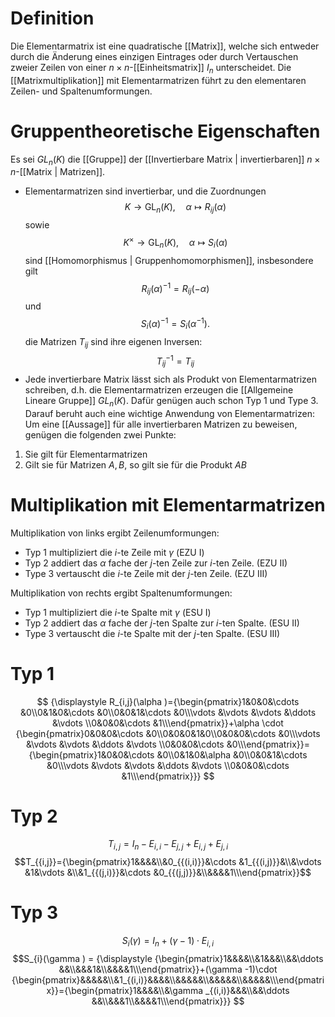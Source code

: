 # Definition
Die Elementarmatrix ist eine quadratische [[Matrix]], welche sich entweder durch die Änderung eines einzigen Eintrages oder durch Vertauschen zweier Zeilen von einer $n \times n$-[[Einheitsmatrix]] $I_n$ unterscheidet.
Die [[Matrixmultiplikation]] mit Elementarmatrizen führt zu den elementaren Zeilen- und Spaltenumformungen.

# Gruppentheoretische Eigenschaften
Es sei $GL_n(K)$ die [[Gruppe]] der [[Invertierbare Matrix | invertierbaren]] $n\times n$-[[Matrix | Matrizen]].
- Elementarmatrizen sind invertierbar, und die Zuordnungen
$$ K\to {\mathrm {GL}}_{n}(K),\quad \alpha \mapsto R_{{ij}}(\alpha ) $$
sowie
$$ K^{\times }\to {\mathrm {GL}}_{n}(K),\quad \alpha \mapsto S_{i}(\alpha )$$
sind [[Homomorphismus | Gruppenhomomorphismen]], insbesondere gilt
$$R_{{ij}}(\alpha )^{{-1}}=R_{{ij}}(-\alpha )$$
und
$$ S_{i}(\alpha )^{{-1}}=S_{i}(\alpha ^{{-1}}). $$
die Matrizen $T_{ij}$ sind ihre eigenen Inversen:
$$ T_{ij}^{-1} = T_{ij} $$
- Jede invertierbare Matrix lässt sich als Produkt von Elementarmatrizen schreiben, d.h. die Elementarmatrizen erzeugen die [[Allgemeine Lineare Gruppe]] $GL_n(K)$. Dafür genügen auch schon Typ 1 und Type 3. Darauf beruht auch eine wichtige Anwendung von Elementarmatrizen: Um eine [[Aussage]] für alle invertierbaren Matrizen zu beweisen, genügen die folgenden zwei Punkte:
1. Sie gilt für Elementarmatrizen
2. Gilt sie für Matrizen $A, B$, so gilt sie für die Produkt $AB$
# Multiplikation mit Elementarmatrizen
Multiplikation von links ergibt Zeilenumformungen:
- Typ 1 multipliziert die $i$-te Zeile mit $\gamma$ (EZU I)
- Typ 2 addiert das $\alpha$ fache der $j$-ten Zeile zur $i$-ten Zeile. (EZU II)
- Type 3 vertauscht die $i$-te Zeile mit der $j$-ten Zeile. (EZU III)

Multiplikation von rechts ergibt Spaltenumformungen:
- Typ 1 multipliziert die $i$-te Spalte mit $\gamma$ (ESU I)
- Typ 2 addiert das $\alpha$ fache der $j$-ten Spalte zur $i$-ten Spalte. (ESU II)
- Type 3 vertauscht die $i$-te Spalte mit der $j$-ten Spalte. (ESU III)

# Typ 1
$$ {\displaystyle R_{i,j}(\alpha )={\begin{pmatrix}1&0&0&\cdots &0\\0&1&0&\cdots &0\\0&0&1&\cdots &0\\\vdots &\vdots &\vdots &\ddots &\vdots \\0&0&0&\cdots &1\\\end{pmatrix}}+\alpha \cdot {\begin{pmatrix}0&0&0&\cdots &0\\0&0&0&1&0\\0&0&0&\cdots &0\\\vdots &\vdots &\vdots &\ddots &\vdots \\0&0&0&\cdots &0\\\end{pmatrix}}={\begin{pmatrix}1&0&0&\cdots &0\\0&1&0&\alpha &0\\0&0&1&\cdots &0\\\vdots &\vdots &\vdots &\ddots &\vdots \\0&0&0&\cdots &1\\\end{pmatrix}}} $$
# Typ 2
$$ T_{{i,j}}=I_{n}-E_{{i,i}}-E_{{j,j}}+E_{{i,j}}+E_{{j,i}}$$
$$T_{{i,j}}={\begin{pmatrix}1&&&&\\&0_{{(i,i)}}&\cdots &1_{{(i,j)}}&\\&\vdots &1&\vdots &\\&1_{{(j,i)}}&\cdots &0_{{(j,j)}}&\\&&&&1\\\end{pmatrix}}$$
# Typ 3
$$ S_{i}(\gamma )=I_{n}+(\gamma -1)\cdot E_{{i,i}} $$
$$S_{i}(\gamma ) = {\displaystyle {\begin{pmatrix}1&&&&\\&1&&&\\&&\ddots &&\\&&&1&\\&&&&1\\\end{pmatrix}}+(\gamma -1)\cdot {\begin{pmatrix}&&&&&\\&1_{(i,i)}&&&&\\&&&&&\\&&&&&\\&&&&&\\\end{pmatrix}}={\begin{pmatrix}1&&&&\\&\gamma _{(i,i)}&&&\\&&\ddots &&\\&&&1\\&&&&1\\\end{pmatrix}}} $$

